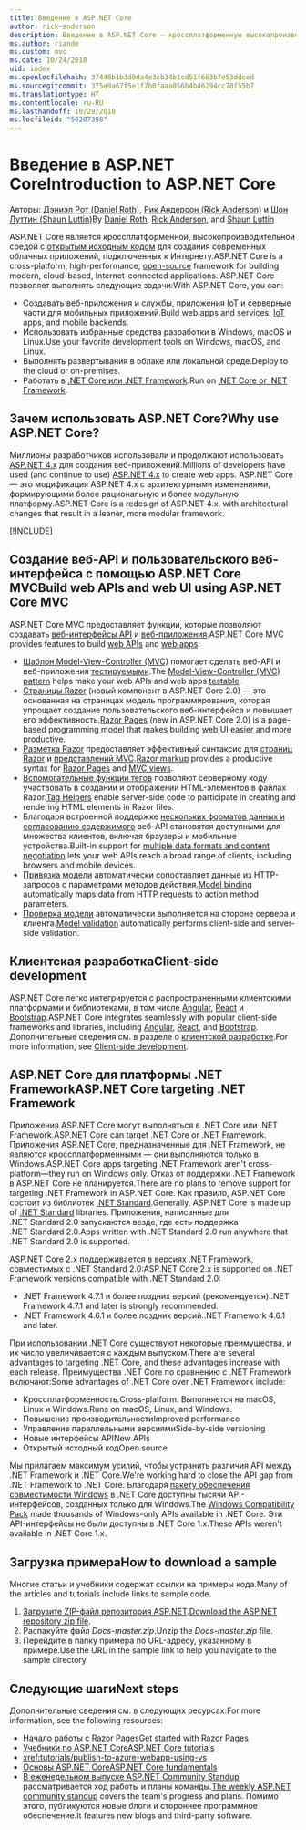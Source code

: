 ```yaml
---
title: Введение в ASP.NET Core
author: rick-anderson
description: Введение в ASP.NET Core — кроссплатформенную высокопроизводительную платформу с открытым исходным кодом для создания современных облачных интернет-приложений.
ms.author: riande
ms.custom: mvc
ms.date: 10/24/2018
uid: index
ms.openlocfilehash: 37448b1b3d0da4e3cb34b1cd51f663b7e53ddced
ms.sourcegitcommit: 375e9a67f5e1f7b0faaa056b4b46294cc70f55b7
ms.translationtype: HT
ms.contentlocale: ru-RU
ms.lasthandoff: 10/29/2018
ms.locfileid: "50207398"
---
```

# <a name="introduction-to-aspnet-core"></a><span data-ttu-id="4907f-103">Введение в ASP.NET Core</span><span class="sxs-lookup"><span data-stu-id="4907f-103">Introduction to ASP.NET Core</span></span>

<span data-ttu-id="4907f-104">Авторы: [Дэниэл Рот (Daniel Roth)](https://github.com/danroth27), [Рик Андерсон (Rick Anderson)](https://twitter.com/RickAndMSFT) и [Шон Луттин (Shaun Luttin)](https://twitter.com/dicshaunary)</span><span class="sxs-lookup"><span data-stu-id="4907f-104">By [Daniel Roth](https://github.com/danroth27), [Rick Anderson](https://twitter.com/RickAndMSFT), and [Shaun Luttin](https://twitter.com/dicshaunary)</span></span>

<span data-ttu-id="4907f-105">ASP.NET Core является кроссплатформенной, высокопроизводительной средой с [открытым исходным кодом](https://github.com/aspnet/home) для создания современных облачных приложений, подключенных к Интернету.</span><span class="sxs-lookup"><span data-stu-id="4907f-105">ASP.NET Core is a cross-platform, high-performance, [open-source](https://github.com/aspnet/home) framework for building modern, cloud-based, Internet-connected applications.</span></span> <span data-ttu-id="4907f-106">ASP.NET Core позволяет выполнять следующие задачи:</span><span class="sxs-lookup"><span data-stu-id="4907f-106">With ASP.NET Core, you can:</span></span>

* <span data-ttu-id="4907f-107">Создавать веб-приложения и службы, приложения [IoT](https://www.microsoft.com/internet-of-things/) и серверные части для мобильных приложений.</span><span class="sxs-lookup"><span data-stu-id="4907f-107">Build web apps and services, [IoT](https://www.microsoft.com/internet-of-things/) apps, and mobile backends.</span></span>
* <span data-ttu-id="4907f-108">Использовать избранные средства разработки в Windows, macOS и Linux.</span><span class="sxs-lookup"><span data-stu-id="4907f-108">Use your favorite development tools on Windows, macOS, and Linux.</span></span>
* <span data-ttu-id="4907f-109">Выполнять развертывания в облаке или локальной среде.</span><span class="sxs-lookup"><span data-stu-id="4907f-109">Deploy to the cloud or on-premises.</span></span>
* <span data-ttu-id="4907f-110">Работать в [.NET Core или .NET Framework](/dotnet/articles/standard/choosing-core-framework-server).</span><span class="sxs-lookup"><span data-stu-id="4907f-110">Run on [.NET Core or .NET Framework](/dotnet/articles/standard/choosing-core-framework-server).</span></span>

## <a name="why-use-aspnet-core"></a><span data-ttu-id="4907f-111">Зачем использовать ASP.NET Core?</span><span class="sxs-lookup"><span data-stu-id="4907f-111">Why use ASP.NET Core?</span></span>

<span data-ttu-id="4907f-112">Миллионы разработчиков использовали и продолжают использовать [ASP.NET 4.x](/aspnet/overview) для создания веб-приложений.</span><span class="sxs-lookup"><span data-stu-id="4907f-112">Millions of developers have used (and continue to use) [ASP.NET 4.x](/aspnet/overview) to create web apps.</span></span> <span data-ttu-id="4907f-113">ASP.NET Core — это модификация ASP.NET 4.x с архитектурными изменениями, формирующими более рациональную и более модульную платформу.</span><span class="sxs-lookup"><span data-stu-id="4907f-113">ASP.NET Core is a redesign of ASP.NET 4.x, with architectural changes that result in a leaner, more modular framework.</span></span>

[!INCLUDE[](~/includes/benefits.md)]

## <a name="build-web-apis-and-web-ui-using-aspnet-core-mvc"></a><span data-ttu-id="4907f-114">Создание веб-API и пользовательского веб-интерфейса с помощью ASP.NET Core MVC</span><span class="sxs-lookup"><span data-stu-id="4907f-114">Build web APIs and web UI using ASP.NET Core MVC</span></span>

<span data-ttu-id="4907f-115">ASP.NET Core MVC предоставляет функции, которые позволяют создавать [веб-интерфейсы API](xref:tutorials/index#build-web-apis) и [веб-приложения](xref:tutorials/index#build-web-apps).</span><span class="sxs-lookup"><span data-stu-id="4907f-115">ASP.NET Core MVC provides features to build [web APIs](xref:tutorials/index#build-web-apis) and [web apps](xref:tutorials/index#build-web-apps):</span></span>

* <span data-ttu-id="4907f-116">[Шаблон Model-View-Controller (MVC)](xref:mvc/overview) помогает сделать веб-API и веб-приложения [тестируемыми](xref:test/index).</span><span class="sxs-lookup"><span data-stu-id="4907f-116">The [Model-View-Controller (MVC) pattern](xref:mvc/overview) helps make your web APIs and web apps [testable](xref:test/index).</span></span>
* <span data-ttu-id="4907f-117">[Страницы Razor](xref:razor-pages/index) (новый компонент в ASP.NET Core 2.0) — это основанная на страницах модель программирования, которая упрощает создание пользовательского веб-интерфейса и повышает его эффективность.</span><span class="sxs-lookup"><span data-stu-id="4907f-117">[Razor Pages](xref:razor-pages/index) (new in ASP.NET Core 2.0) is a page-based programming model that makes building web UI easier and more productive.</span></span>
* <span data-ttu-id="4907f-118">[Разметка Razor](xref:mvc/views/razor) предоставляет эффективный синтаксис для [страниц Razor](xref:razor-pages/index) и [представлений MVC](xref:mvc/views/overview).</span><span class="sxs-lookup"><span data-stu-id="4907f-118">[Razor markup](xref:mvc/views/razor) provides a productive syntax for [Razor Pages](xref:razor-pages/index) and [MVC views](xref:mvc/views/overview).</span></span>
* <span data-ttu-id="4907f-119">[Вспомогательные функции тегов](xref:mvc/views/tag-helpers/intro) позволяют серверному коду участвовать в создании и отображении HTML-элементов в файлах Razor.</span><span class="sxs-lookup"><span data-stu-id="4907f-119">[Tag Helpers](xref:mvc/views/tag-helpers/intro) enable server-side code to participate in creating and rendering HTML elements in Razor files.</span></span>
* <span data-ttu-id="4907f-120">Благодаря встроенной поддержке [нескольких форматов данных и согласованию содержимого](xref:web-api/advanced/formatting) веб-API становятся доступными для множества клиентов, включая браузеры и мобильные устройства.</span><span class="sxs-lookup"><span data-stu-id="4907f-120">Built-in support for [multiple data formats and content negotiation](xref:web-api/advanced/formatting) lets your web APIs reach a broad range of clients, including browsers and mobile devices.</span></span>
* <span data-ttu-id="4907f-121">[Привязка модели](xref:mvc/models/model-binding) автоматически сопоставляет данные из HTTP-запросов с параметрами методов действия.</span><span class="sxs-lookup"><span data-stu-id="4907f-121">[Model binding](xref:mvc/models/model-binding) automatically maps data from HTTP requests to action method parameters.</span></span>
* <span data-ttu-id="4907f-122">[Проверка модели](xref:mvc/models/validation) автоматически выполняется на стороне сервера и клиента.</span><span class="sxs-lookup"><span data-stu-id="4907f-122">[Model validation](xref:mvc/models/validation) automatically performs client-side and server-side validation.</span></span>

## <a name="client-side-development"></a><span data-ttu-id="4907f-123">Клиентская разработка</span><span class="sxs-lookup"><span data-stu-id="4907f-123">Client-side development</span></span>

<span data-ttu-id="4907f-124">ASP.NET Core легко интегрируется с распространенными клиентскими платформами и библиотеками, в том числе [Angular](xref:spa/angular), [React](xref:spa/react) и [Bootstrap](https://getbootstrap.com/).</span><span class="sxs-lookup"><span data-stu-id="4907f-124">ASP.NET Core integrates seamlessly with popular client-side frameworks and libraries, including [Angular](xref:spa/angular), [React](xref:spa/react), and [Bootstrap](https://getbootstrap.com/).</span></span> <span data-ttu-id="4907f-125">Дополнительные сведения см. в разделе о [клиентской разработке](xref:client-side/index).</span><span class="sxs-lookup"><span data-stu-id="4907f-125">For more information, see [Client-side development](xref:client-side/index).</span></span>

<a name="target-framework"></a>

## <a name="aspnet-core-targeting-net-framework"></a><span data-ttu-id="4907f-126">ASP.NET Core для платформы .NET Framework</span><span class="sxs-lookup"><span data-stu-id="4907f-126">ASP.NET Core targeting .NET Framework</span></span>

<span data-ttu-id="4907f-127">Приложения ASP.NET Core могут выполняться в .NET Core или .NET Framework.</span><span class="sxs-lookup"><span data-stu-id="4907f-127">ASP.NET Core can target .NET Core or .NET Framework.</span></span> <span data-ttu-id="4907f-128">Приложения ASP.NET Core, предназначенные для .NET Framework, не являются кроссплатформенными &mdash; они выполняются только в Windows.</span><span class="sxs-lookup"><span data-stu-id="4907f-128">ASP.NET Core apps targeting .NET Framework aren't cross-platform&mdash;they run on Windows only.</span></span> <span data-ttu-id="4907f-129">Отказ от поддержки .NET Framework в ASP.NET Core не планируется.</span><span class="sxs-lookup"><span data-stu-id="4907f-129">There are no plans to remove support for targeting .NET Framework in ASP.NET Core.</span></span> <span data-ttu-id="4907f-130">Как правило, ASP.NET Core состоит из библиотек [.NET Standard](/dotnet/standard/net-standard).</span><span class="sxs-lookup"><span data-stu-id="4907f-130">Generally, ASP.NET Core is made up of [.NET Standard](/dotnet/standard/net-standard) libraries.</span></span> <span data-ttu-id="4907f-131">Приложения, написанные для .NET Standard 2.0 запускаются везде, где есть поддержка .NET Standard 2.0.</span><span class="sxs-lookup"><span data-stu-id="4907f-131">Apps written with .NET Standard 2.0 run anywhere that .NET Standard 2.0 is supported.</span></span>

<span data-ttu-id="4907f-132">ASP.NET Core 2.x поддерживается в версиях .NET Framework, совместимых с .NET Standard 2.0:</span><span class="sxs-lookup"><span data-stu-id="4907f-132">ASP.NET Core 2.x is supported on .NET Framework versions compatible with .NET Standard 2.0:</span></span>

* <span data-ttu-id="4907f-133">.NET Framework 4.7.1 и более поздних версий (рекомендуется).</span><span class="sxs-lookup"><span data-stu-id="4907f-133">.NET Framework 4.7.1 and later is strongly recommended.</span></span>
* <span data-ttu-id="4907f-134">.NET Framework 4.6.1 и более поздних версий.</span><span class="sxs-lookup"><span data-stu-id="4907f-134">.NET Framework 4.6.1 and later.</span></span>

<span data-ttu-id="4907f-135">При использовании .NET Core существуют некоторые преимущества, и их число увеличивается с каждым выпуском.</span><span class="sxs-lookup"><span data-stu-id="4907f-135">There are several advantages to targeting .NET Core, and these advantages increase with each release.</span></span> <span data-ttu-id="4907f-136">Преимущества .NET Core по сравнению с .NET Framework включают:</span><span class="sxs-lookup"><span data-stu-id="4907f-136">Some advantages of .NET Core over .NET Framework include:</span></span>

* <span data-ttu-id="4907f-137">Кроссплатформенность.</span><span class="sxs-lookup"><span data-stu-id="4907f-137">Cross-platform.</span></span> <span data-ttu-id="4907f-138">Выполняется на macOS, Linux и Windows.</span><span class="sxs-lookup"><span data-stu-id="4907f-138">Runs on macOS, Linux, and Windows.</span></span>
* <span data-ttu-id="4907f-139">Повышение производительности</span><span class="sxs-lookup"><span data-stu-id="4907f-139">Improved performance</span></span>
* <span data-ttu-id="4907f-140">Управление параллельными версиями</span><span class="sxs-lookup"><span data-stu-id="4907f-140">Side-by-side versioning</span></span>
* <span data-ttu-id="4907f-141">Новые интерфейсы API</span><span class="sxs-lookup"><span data-stu-id="4907f-141">New APIs</span></span>
* <span data-ttu-id="4907f-142">Открытый исходный код</span><span class="sxs-lookup"><span data-stu-id="4907f-142">Open source</span></span>

<span data-ttu-id="4907f-143">Мы прилагаем максимум усилий, чтобы устранить различия API между .NET Framework и .NET Core.</span><span class="sxs-lookup"><span data-stu-id="4907f-143">We're working hard to close the API gap from .NET Framework to .NET Core.</span></span> <span data-ttu-id="4907f-144">Благодаря [пакету обеспечения совместимости Windows](/dotnet/core/porting/windows-compat-pack) в .NET Core доступны тысячи API-интерфейсов, созданных только для Windows.</span><span class="sxs-lookup"><span data-stu-id="4907f-144">The [Windows Compatibility Pack](/dotnet/core/porting/windows-compat-pack) made thousands of Windows-only APIs available in .NET Core.</span></span> <span data-ttu-id="4907f-145">Эти API-интерфейсы не были доступны в .NET Core 1.x.</span><span class="sxs-lookup"><span data-stu-id="4907f-145">These APIs weren't available in .NET Core 1.x.</span></span>

## <a name="how-to-download-a-sample"></a><span data-ttu-id="4907f-146">Загрузка примера</span><span class="sxs-lookup"><span data-stu-id="4907f-146">How to download a sample</span></span>

<span data-ttu-id="4907f-147">Многие статьи и учебники содержат ссылки на примеры кода.</span><span class="sxs-lookup"><span data-stu-id="4907f-147">Many of the articles and tutorials include links to sample code.</span></span>

1. <span data-ttu-id="4907f-148">[Загрузите ZIP-файл репозитория ASP.NET](https://codeload.github.com/aspnet/Docs/zip/master).</span><span class="sxs-lookup"><span data-stu-id="4907f-148">[Download the ASP.NET repository zip file](https://codeload.github.com/aspnet/Docs/zip/master).</span></span>
1. <span data-ttu-id="4907f-149">Распакуйте файл *Docs-master.zip*.</span><span class="sxs-lookup"><span data-stu-id="4907f-149">Unzip the *Docs-master.zip* file.</span></span>
1. <span data-ttu-id="4907f-150">Перейдите в папку примера по URL-адресу, указанному в примере.</span><span class="sxs-lookup"><span data-stu-id="4907f-150">Use the URL in the sample link to help you navigate to the sample directory.</span></span>

## <a name="next-steps"></a><span data-ttu-id="4907f-151">Следующие шаги</span><span class="sxs-lookup"><span data-stu-id="4907f-151">Next steps</span></span>

<span data-ttu-id="4907f-152">Дополнительные сведения см. в следующих ресурсах:</span><span class="sxs-lookup"><span data-stu-id="4907f-152">For more information, see the following resources:</span></span>

* [<span data-ttu-id="4907f-153">Начало работы с Razor Pages</span><span class="sxs-lookup"><span data-stu-id="4907f-153">Get started with Razor Pages</span></span>](xref:tutorials/razor-pages/razor-pages-start)
* [<span data-ttu-id="4907f-154">Учебники по ASP.NET Core</span><span class="sxs-lookup"><span data-stu-id="4907f-154">ASP.NET Core tutorials</span></span>](xref:tutorials/index)
* <xref:tutorials/publish-to-azure-webapp-using-vs>
* [<span data-ttu-id="4907f-155">Основы ASP.NET Core</span><span class="sxs-lookup"><span data-stu-id="4907f-155">ASP.NET Core fundamentals</span></span>](xref:fundamentals/index)
* <span data-ttu-id="4907f-156">[В еженедельном выпуске ASP.NET Community Standup](https://live.asp.net/) рассматривается ход работы и планы команды.</span><span class="sxs-lookup"><span data-stu-id="4907f-156">[The weekly ASP.NET community standup](https://live.asp.net/) covers the team's progress and plans.</span></span> <span data-ttu-id="4907f-157">Помимо этого, публикуются новые блоги и стороннее программное обеспечение.</span><span class="sxs-lookup"><span data-stu-id="4907f-157">It features new blogs and third-party software.</span></span>
